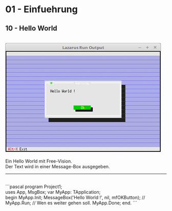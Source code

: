# 01 - Einfuehrung
## 10 - Hello World
<br>
<img src="image.png" alt="Selfhtml"><br><br>
Ein Hello World mit Free-Vision.<br>
Der Text wird in einer Message-Box ausgegeben.<br>
<hr><br>
```pascal
program Project1;
<br>
uses
  App, MsgBox;
var
  MyApp: TApplication;
<br>
begin
  MyApp.Init;
  MessageBox('Hello World !', nil, mfOKButton);
  // MyApp.Run;   // Wen es weiter gehen soll.
  MyApp.Done;
end.
```
<br>
